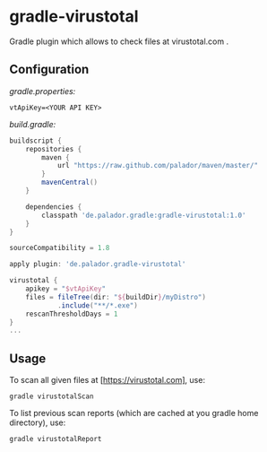 # gradle-virustotal
Gradle plugin which allows to check files at virustotal.com .

## Configuration

*gradle.properties:*
```properties
vtApiKey=<YOUR API KEY>
```

*build.gradle:*
```groovy
buildscript {
    repositories {
        maven {
            url "https://raw.github.com/palador/maven/master/"
        }
        mavenCentral()
    }

    dependencies {
        classpath 'de.palador.gradle:gradle-virustotal:1.0'
    }
}

sourceCompatibility = 1.8

apply plugin: 'de.palador.gradle-virustotal'

virustotal {
    apikey = "$vtApiKey"
    files = fileTree(dir: "${buildDir}/myDistro")
            .include("**/*.exe")
    rescanThresholdDays = 1
}
...
```

## Usage

To scan all given files at [https://virustotal.com], use:

    gradle virustotalScan

To list previous scan reports (which are cached at you gradle home directory), use:

    gradle virustotalReport
